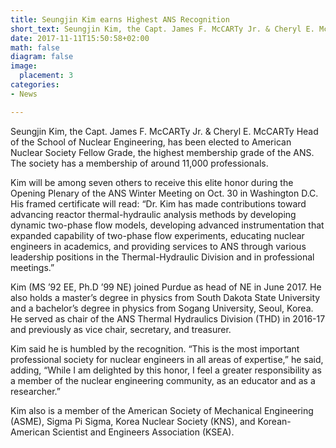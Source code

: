 ```yaml
---
title: Seungjin Kim earns Highest ANS Recognition
short_text: Seungjin Kim, the Capt. James F. McCARTy Jr. & Cheryl E. McCARTy Head of the School of Nuclear Engineering, has been elected to American Nuclear Society Fellow Grade, the highest membership grade of the ANS. The society has a membership of around 11,000 professionals.
date: 2017-11-11T15:50:58+02:00
math: false
diagram: false
image:
  placement: 3
categories:
- News

---
```


Seungjin Kim, the Capt. James F. McCARTy Jr. & Cheryl E. McCARTy Head of the School of Nuclear Engineering, has been elected to American Nuclear Society Fellow Grade, the highest membership grade of the ANS. The society has a membership of around 11,000 professionals.

Kim will be among seven others to receive this elite honor during the Opening Plenary of the ANS Winter Meeting on Oct. 30 in Washington D.C. His framed certificate will read: “Dr. Kim has made contributions toward advancing reactor thermal-hydraulic analysis methods by developing dynamic two-phase flow models, developing advanced instrumentation that expanded capability of two-phase flow experiments, educating nuclear engineers in academics, and providing services to ANS through various leadership positions in the Thermal-Hydraulic Division and in professional meetings.”

Kim (MS ’92 EE, Ph.D ’99 NE) joined Purdue as head of NE in June 2017. He also holds a master’s degree in physics from South Dakota State University and a bachelor’s degree in physics from Sogang University, Seoul, Korea. He served as chair of the ANS Thermal Hydraulics Division (THD) in 2016-17 and previously as vice chair, secretary, and treasurer.

Kim said he is humbled by the recognition. “This is the most important professional society for nuclear engineers in all areas of expertise,” he said, adding, “While I am delighted by this honor, I feel a greater responsibility as a member of the nuclear engineering community, as an educator and as a researcher.”

Kim also is a member of the American Society of Mechanical Engineering (ASME), Sigma Pi Sigma, Korea Nuclear Society (KNS), and Korean-American Scientist and Engineers Association (KSEA).
